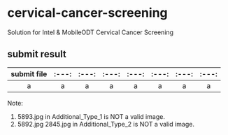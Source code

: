 # cervical-cancer-screening
Solution for Intel &amp; MobileODT Cervical Cancer Screening

## submit result

| submit file |:---:|:---:|:---:|:---:|:---:|:---:|:---:|
|:-----------:|:---:|:---:|:---:|:---:|:---:|:---:|:---:|
|a|a|a|a|a|a|a|a|

Note:

1. 5893.jpg in Additional_Type_1 is NOT a valid image.
2. 5892.jpg 2845.jpg in Additional_Type_2 is NOT a valid image.